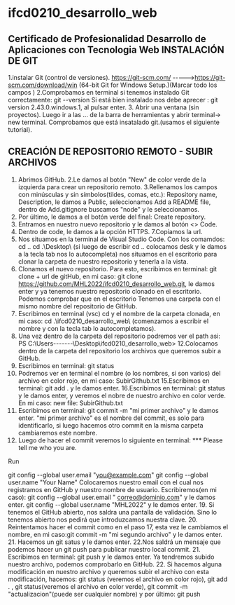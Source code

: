 # ifcd0210_desarrollo_web
Certificado de Profesionalidad Desarrollo de Aplicaciones con Tecnologia Web
INSTALACIÓN DE GIT
---------------------
1.instalar Git (control de versiones). https://git-scm.com/ ----->https://git-scm.com/download/win (64-bit Git for Windows Setup.)(Marcar todo los campos )
2.Comprobamos en terminal si tenemos instalado Git correctamente: git --version
Si está bien instalado nos debe aprecer : git version 2.43.0.windows.1, al pulsar enter.
3. Abrir una ventana (sin proyectos). Luego ir a las ... de la barra de herramientas y abrir terminal-> new terminal. Comprobamos que está insatalado git.(usamos el siguiente tutorial).

CREACIÓN DE REPOSITORIO REMOTO - SUBIR ARCHIVOS
------------------------------------------------
1. Abrimos GitHub.
2.Le damos al botón "New" de color verde de la izquierda para crear un repositorio remoto. 
3.Rellenamos los campos con minúsculas y sin símbolos(tildes, comas, etc.): Repository name, Description, le damos a Public, seleccionamos Add a README file, dentro de Add.gitignore buscamos "node"
y le seleccionamos.
4. Por último, le damos a el botón verde del final: Create repository.
5. Entramos en nuestro nuevo repositorio y le damos al botón <> Code.
6. Dentro de code, le damos a la opción HTTPS.
7.Copiamos la url.
8. Nos situamos en la terminal de Visual Studio Code.
Con los comamdos:  cd ..  cd .\Desktop\ (si luego de escribir cd .. colocamos desk y le damos a la tecla tab nos lo autocompleta) nos situamos en el escritorio para clonar la carpeta de nuestro repositorio y tenerla a la vista.
9. Clonamos el nuevo repositorio. Para esto, escribimos en terminal: git clone + url de gitHub, en mi caso:  git clone https://github.com/MHL2022/ifcd0210_desarrollo_web.git, le damos enter y ya tenemos nuestro repositorio clonado en el escritorio. Podemos comprobar que en el escritorio Tenemos una carpeta con el mismo nombre del repositorio de GitHub.
10. Escribimos en terminal (vsc) cd y el nombre de la carpeta clonada, en mi caso: cd .\ifcd0210_desarrollo_web\ (comenzamos a escribir el nombre y con la tecla tab lo autocompletamos).
11. Una vez dentro de la carpeta del repositorio podremos ver el path asi: PS C:\Users\-------\Desktop\ifcd0210_desarrollo_web> 
12.Colocamos dentro de la carpeta del repositorio los archivos que queremos subir a GitHub.
13. Escribimos en terminal: git status
14. Podremos ver en terminal el nombre (o los nombres, si son varios) del archivo en color rojo, en mi caso: SubirGithub.txt
15.Escribimos en terminal: git add . y le damos enter.
16.Escribimos en terminal: git status y le damos enter, y veremos el nobre de nuestro archivo en color verde. En mi caso:  new file:   SubirGithub.txt
17. Escribimos en terminal: git commit -m "mi primer archivo" y le damos enter. "mi primer archivo" es el nombre del commit, es solo para identificarlo, si luego hacemos otro commit en la misma carpeta cambiaremos este nombre. 
18. Luego de hacer el commit veremos lo siguiente en terminal: 
*** Please tell me who you are.

Run

  git config --global user.email "you@example.com"
  git config --global user.name "Your Name"
Colocaremos nuestro email con el cual nos registramos en GitHub y nuestro nombre de usuario. Escribiremos(en mi caso): 
git config --global user.email " correo@dominio.com" y le damos enter.
git config --global user.name "MHL2022" y le damos enter.
19. Si tenemos el GitHub abierto, nos saldra una pantalla de validación. Sino lo tenemos abierto nos pedirá que introduzcamos nuestra clave.
20. Reintentamos hacer el commit como en el paso 17, esta vez le cambiamos el nombre, en mi caso:git commit -m "mi segundo archivo" y le damos enter.
21. Hacemos un git satus y le damos enter.
22.Nos saldrá un mensaje que podemos hacer un git push para publicar nuestro local commit.
21. Escribimos en terminal: git push y le damos enter. Ya tendremos subido nuestro archivo, podemos comprobarlo en GitHub.
22. Si hacemos alguna modificación en nuestro archivo y queremos subir el archivo con esta modificación, hacemos: git status (veremos el archivo en color rojo), git add . , git status(veremos el archivo en color verde),  git commit -m "actualizacion"(puede ser cualquier nombre) y por último: git push

